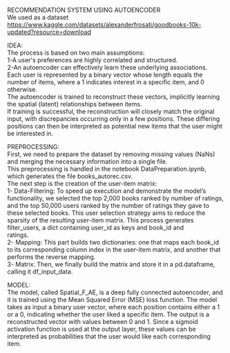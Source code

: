 RECOMMENDATION SYSTEM USING AUTOENCODER                               
We used as a dataset https://www.kaggle.com/datasets/alexanderfrosati/goodbooks-10k-updated?resource=download             
           
IDEA:            
The process is based on two main assumptions:                    
1-A user's preferences are highly correlated and structured.                
2-An autoencoder can effectively learn these underlying associations.                            
Each user is represented by a binary vector whose length equals the number of items, where a 1 indicates interest in a specific item, and 0 otherwise.                
The autoencoder is trained to reconstruct these vectors, implicitly learning the spatial (latent) relationships between items.                              
If training is successful, the reconstruction will closely match the original input, with discrepancies occurring only in a few positions. These differing positions can then be interpreted as potential new items that the  user might be interested in.           
                 
PREPROCESSING:                             
First, we need to prepare the dataset by removing missing values (NaNs) and merging the necessary information into a single file.                     
This preprocessing is handled in the notebook DataPreparation.ipynb, which generates the file books_autorec.csv.                
The next step is the creation of the user-item matrix:                      
1- Data-Filtering: To speed up execution and demonstrate the model’s functionality, we selected the top 2,000 books ranked by number of ratings, and the top 50,000 users ranked by the number of ratings they gave to these                       selected books. This user selection strategy aims to reduce the sparsity of the resulting user-item matrix. This process generates filter_users, a dict containing user_id as keys and book_id and    
                   ratings.         
2- Mapping: This part builds two dictionaries: one that maps each book_id to its corresponding column index in the user-item matrix, and another that performs the reverse mapping.  
3- Matrix: Then, we finally build the matrix and store it in a pd.dataframe, calling it df_input_data.    
       
MODEL:     
The model, called Spatial_F_AE, is a deep fully connected autoencoder, and it is trained using the Mean Squared Error (MSE) loss function. The model takes as input a binary user vector, where each position contains either a 1 or a 0, indicating whether the user liked a specific item. The output is a reconstructed vector with values between 0 and 1. Since a sigmoid activation function is used at the output layer, these values can be interpreted as probabilities that the user would like each corresponding item.   

